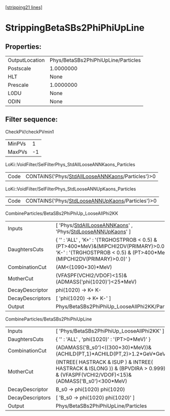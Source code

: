 [[stripping21 lines]](./stripping21-index)

# StrippingBetaSBs2PhiPhiUpLine

## Properties:

|                |                                     |
|----------------|-------------------------------------|
| OutputLocation | Phys/BetaSBs2PhiPhiUpLine/Particles |
| Postscale      | 1.0000000                           |
| HLT            | None                                |
| Prescale       | 1.0000000                           |
| L0DU           | None                                |
| ODIN           | None                                |

## Filter sequence:

CheckPV/checkPVmin1

|        |     |
|--------|-----|
| MinPVs | 1   |
| MaxPVs | -1  |

LoKi::VoidFilter/SelFilterPhys_StdAllLooseANNKaons_Particles

|      |                                                                                                        |
|------|--------------------------------------------------------------------------------------------------------|
| Code | CONTAINS('Phys/[StdAllLooseANNKaons](./stripping21-commonparticles-stdalllooseannkaons)/Particles')\>0 |

LoKi::VoidFilter/SelFilterPhys_StdLooseANNUpKaons_Particles

|      |                                                                                                      |
|------|------------------------------------------------------------------------------------------------------|
| Code | CONTAINS('Phys/[StdLooseANNUpKaons](./stripping21-commonparticles-stdlooseannupkaons)/Particles')\>0 |

CombineParticles/BetaSBs2PhiPhiUp_LooseAllPhi2KK

|                  |                                                                                                                                                                       |
|------------------|-----------------------------------------------------------------------------------------------------------------------------------------------------------------------|
| Inputs           | [ 'Phys/[StdAllLooseANNKaons](./stripping21-commonparticles-stdalllooseannkaons)' , 'Phys/[StdLooseANNUpKaons](./stripping21-commonparticles-stdlooseannupkaons)' ] |
| DaughtersCuts    | { '' : 'ALL' , 'K+' : '(TRGHOSTPROB \< 0.5) & (PT\>400\*MeV)&(MIPCHI2DV(PRIMARY)\>0.0)' , 'K-' : '(TRGHOSTPROB \< 0.5) & (PT\>400\*MeV)&(MIPCHI2DV(PRIMARY)\>0.0)' }  |
| CombinationCut   | (AM\<(1090+30)\*MeV)                                                                                                                                                  |
| MotherCut        | (VFASPF(VCHI2/VDOF)\<15)&(ADMASS('phi(1020)')\<25\*MeV)                                                                                                               |
| DecayDescriptor  | phi(1020) -\> K+ K-                                                                                                                                                   |
| DecayDescriptors | [ 'phi(1020) -\> K+ K-' ]                                                                                                                                           |
| Output           | Phys/BetaSBs2PhiPhiUp_LooseAllPhi2KK/Particles                                                                                                                        |

CombineParticles/BetaSBs2PhiPhiUpLine

|                  |                                                                                                                                      |
|------------------|--------------------------------------------------------------------------------------------------------------------------------------|
| Inputs           | [ 'Phys/BetaSBs2PhiPhiUp_LooseAllPhi2KK' ]                                                                                         |
| DaughtersCuts    | { '' : 'ALL' , 'phi(1020)' : '(PT\>0\*MeV)' }                                                                                        |
| CombinationCut   | (ADAMASS('B_s0')\<((300+30)\*MeV))&(ACHILD(PT,1)\*ACHILD(PT,2)\>1.2\*GeV\*GeV)                                                       |
| MotherCut        | (INTREE( HASTRACK & ISUP ) & INTREE( HASTRACK & ISLONG )) & (BPVDIRA \> 0.999) & (VFASPF(VCHI2/VDOF)\<15)&(ADMASS('B_s0')\<300\*MeV) |
| DecayDescriptor  | B_s0 -\> phi(1020) phi(1020)                                                                                                         |
| DecayDescriptors | [ 'B_s0 -\> phi(1020) phi(1020)' ]                                                                                                 |
| Output           | Phys/BetaSBs2PhiPhiUpLine/Particles                                                                                                  |
